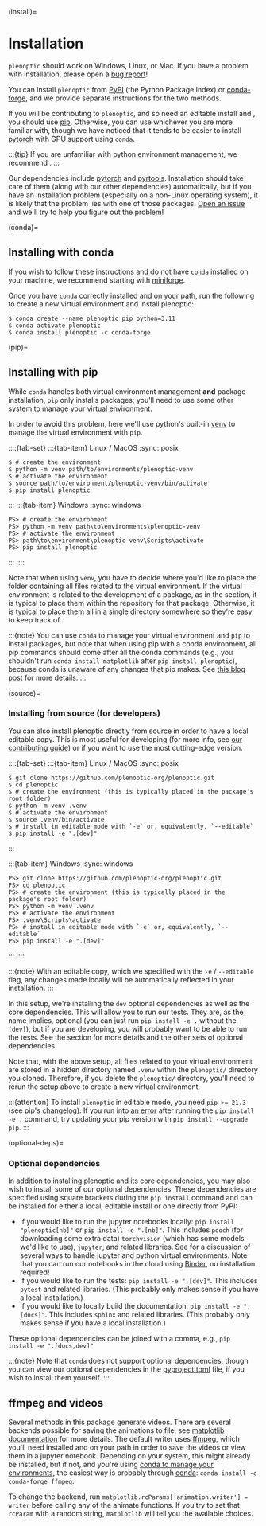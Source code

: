 (install)=
# Installation

`plenoptic` should work on Windows, Linux, or Mac. If you have a problem with installation, please open a [bug report](https://github.com/plenoptic-org/plenoptic/issues/new?assignees=&labels=&projects=&template=bug_report.md&title=)!

You can install `plenoptic` from [PyPI](https://pypi.org/project/plenoptic/) (the Python Package Index) or [conda-forge](https://anaconda.org/conda-forge/plenoptic), and we provide separate instructions for the two methods.

If you will be contributing to `plenoptic`, and so need an editable install and [](optional-deps), you should use [pip](pip). Otherwise, you can use whichever you are more familiar with, though we have noticed that it tends to be easier to install [pytorch](https://pytorch.org/) with GPU support using `conda`.

:::{tip}
If you are unfamiliar with python environment management, we recommend [](conda).
:::

Our dependencies include [pytorch](https://pytorch.org/) and [pyrtools](https://pyrtools.readthedocs.io/en/latest/). Installation should take care of them (along with our other dependencies) automatically, but if you have an installation problem (especially on a non-Linux operating system), it is likely that the problem lies with one of those packages. [Open an issue](https://github.com/plenoptic-org/plenoptic/issues/new?assignees=&labels=&projects=&template=bug_report.md&title=) and we'll try to help you figure out the problem!

(conda)=
## Installing with conda

If you wish to follow these instructions and do not have `conda` installed on your machine, we recommend starting with [miniforge](https://github.com/conda-forge/miniforge).

Once you have `conda` correctly installed and on your path, run the following to create a new virtual environment and install plenoptic:

```{code-block} console
$ conda create --name plenoptic pip python=3.11
$ conda activate plenoptic
$ conda install plenoptic -c conda-forge
```

(pip)=
## Installing with pip

While `conda` handles both virtual environment management **and** package installation, `pip` only installs packages; you'll need to use some other system to manage your virtual environment.

In order to avoid this problem, here we'll use python's built-in [venv](https://docs.python.org/3/library/venv.html) to manage the virtual environment with `pip`.

::::{tab-set}
:::{tab-item} Linux / MacOS
:sync: posix

```{code-block} console
$ # create the environment
$ python -m venv path/to/environments/plenoptic-venv
$ # activate the environment
$ source path/to/environment/plenoptic-venv/bin/activate
$ pip install plenoptic
```
:::
:::{tab-item} Windows
:sync: windows

```{code-block} pwsh-session
PS> # create the environment
PS> python -m venv path\to\environments\plenoptic-venv
PS> # activate the environment
PS> path\to\environment\plenoptic-venv\Scripts\activate
PS> pip install plenoptic
```
:::
::::

Note that when using `venv`, you have to decide where you'd like to place the folder containing all files related to the virtual environment. If the virtual environment is related to the development of a package, as in the [](source) section, it is typical to place them within the repository for that package. Otherwise, it is typical to place them all in a single directory somewhere so they're easy to keep track of.

:::{note}
You can use `conda` to manage your virtual environment and `pip` to install packages, but note that when using pip with a conda environment, all pip commands should come after all the conda commands (e.g., you shouldn't run `conda install matplotlib` after `pip install plenoptic`), because conda is unaware of any changes that pip makes. See [this blog post](https://www.anaconda.com/blog/using-pip-in-a-conda-environment) for more details.
:::

(source)=
### Installing from source (for developers)

You can also install plenoptic directly from source in order to have a local editable copy. This is most useful for developing (for more info, see [our contributing guide](https://github.com/plenoptic-org/plenoptic/blob/main/CONTRIBUTING.md)) or if you want to use the most cutting-edge version.

::::{tab-set}
:::{tab-item} Linux / MacOS
:sync: posix

```{code-block} console
$ git clone https://github.com/plenoptic-org/plenoptic.git
$ cd plenoptic
$ # create the environment (this is typically placed in the package's root folder)
$ python -m venv .venv
$ # activate the environment
$ source .venv/bin/activate
$ # install in editable mode with `-e` or, equivalently, `--editable`
$ pip install -e ".[dev]"
```

:::

:::{tab-item} Windows
:sync: windows

```{code-block} pwsh-session
PS> git clone https://github.com/plenoptic-org/plenoptic.git
PS> cd plenoptic
PS> # create the environment (this is typically placed in the package's root folder)
PS> python -m venv .venv
PS> # activate the environment
PS> .venv\Scripts\activate
PS> # install in editable mode with `-e` or, equivalently, `--editable`
PS> pip install -e ".[dev]"
```
:::
::::

:::{note}
   With an editable copy, which we specified with the ``-e`` / ``--editable`` flag, any changes made locally will be automatically reflected in your installation.
:::

In this setup, we're installing the `dev` optional dependencies as well as the core dependencies. This will allow you to run our tests. They are, as the name implies, optional (you can just run `pip install -e .` without the `[dev]`), but if you are developing, you will probably want to be able to run the tests. See the [](optional-deps) section for more details and the other sets of optional dependencies.


Note that, with the above setup, all files related to your virtual environment are stored in a hidden directory named `.venv` within the `plenoptic/` directory you cloned. Therefore, if you delete the `plenoptic/` directory, you'll need to rerun the setup above to create a new virtual environment.

:::{attention}
To install `plenoptic` in editable mode, you need `pip >= 21.3` (see pip's [changelog](https://pip.pypa.io/en/stable/news/#id286)). If you run into [an error](https://github.com/plenoptic-org/plenoptic/issues/227) after running the `pip install -e .` command, try updating your pip version with `pip install --upgrade pip`.
:::

(optional-deps)=
### Optional dependencies

In addition to installing plenoptic and its core dependencies, you may also wish to install some of our optional dependencies. These dependencies are specified using square brackets during the `pip install` command and can be installed for either a local, editable install or one directly from PyPI:

- If you would like to run the jupyter notebooks locally: `pip install "plenoptic[nb]"` or `pip install -e ".[nb]"`. This includes `pooch` (for downloading some extra data) `torchvision` (which has some models we'd like to use), `jupyter`, and related libraries. See [](jupyter) for a discussion of several ways to handle jupyter and python virtual environments. Note that you can run our notebooks in the cloud using [Binder](https://mybinder.org/v2/gh/plenoptic-org/plenoptic/1.2.0?filepath=examples), no installation required!
- If you would like to run the tests: `pip install -e ".[dev]"`. This includes `pytest` and related libraries. (This probably only makes sense if you have a local installation.)
- If you would like to locally build the documentation: `pip install -e ".[docs]"`. This includes `sphinx` and related libraries. (This probably only makes sense if you have a local installation.)

These optional dependencies can be joined with a comma, e.g., `pip install -e ".[docs,dev]"`

:::{note}
Note that `conda` does not support optional dependencies, though you can view our optional dependencies in the [pyproject.toml](https://github.com/plenoptic-org/plenoptic/blob/main/pyproject.toml#L35) file, if you wish to install them yourself.
:::

## ffmpeg and videos

Several methods in this package generate videos. There are several backends possible for saving the animations to file, see [matplotlib documentation](https://matplotlib.org/stable/api/animation_api.html#writer-classes) for more details. The default writer uses [ffmpeg](https://ffmpeg.org/download.html), which you'll need installed and on your path in order to save the videos or view them in a jupyter notebook. Depending on your system, this might already be installed, but if not, and you're using [conda to manage your environments](conda), the easiest way is probably through [conda](https://anaconda.org/conda-forge/ffmpeg): `conda install -c conda-forge ffmpeg`.

To change the backend, run `matplotlib.rcParams['animation.writer'] = writer` before calling any of the animate functions. If you try to set that `rcParam` with a random string, `matplotlib` will tell you the available choices.
